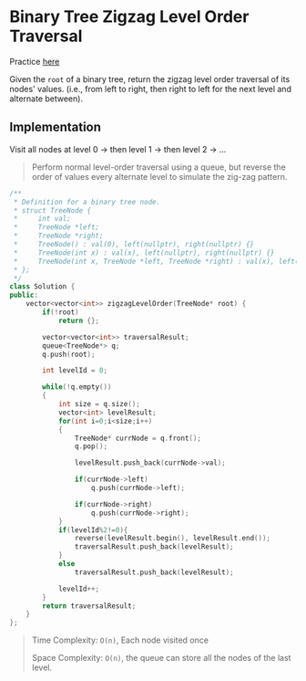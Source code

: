 # Binary Tree Zigzag Level Order Traversal

Practice [here](https://leetcode.com/problems/binary-tree-zigzag-level-order-traversal/description/)

Given the `root` of a binary tree, return the zigzag level order traversal of its nodes' values. (i.e., from left to right, then right to left for the next level and alternate between).


## Implementation
Visit all nodes at level 0 → then level 1 → then level 2 → …
> Perform normal level-order traversal using a queue, but reverse the order of values every alternate level to simulate the zig-zag pattern.

```cpp
/**
 * Definition for a binary tree node.
 * struct TreeNode {
 *     int val;
 *     TreeNode *left;
 *     TreeNode *right;
 *     TreeNode() : val(0), left(nullptr), right(nullptr) {}
 *     TreeNode(int x) : val(x), left(nullptr), right(nullptr) {}
 *     TreeNode(int x, TreeNode *left, TreeNode *right) : val(x), left(left), right(right) {}
 * };
 */
class Solution {
public:
    vector<vector<int>> zigzagLevelOrder(TreeNode* root) {
        if(!root)
            return {};

        vector<vector<int>> traversalResult;
        queue<TreeNode*> q;
        q.push(root);

        int levelId = 0;

        while(!q.empty())
        {
            int size = q.size();
            vector<int> levelResult;
            for(int i=0;i<size;i++)
            {
                TreeNode* currNode = q.front();
                q.pop();

                levelResult.push_back(currNode->val);

                if(currNode->left)
                    q.push(currNode->left);

                if(currNode->right)
                    q.push(currNode->right);
            }
            if(levelId%2!=0){
                reverse(levelResult.begin(), levelResult.end());
                traversalResult.push_back(levelResult);
            }
            else
                traversalResult.push_back(levelResult);

            levelId++;
        }
        return traversalResult;
    }
};
```

> Time Complexity: `O(n)`, Each node visited once
>
> Space Complexity: `O(n)`, the queue can store all the nodes of the last level.